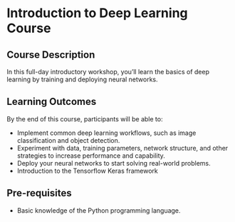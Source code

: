 # Introduction to Deep Learning Course

## Course Description 

In this full-day introductory workshop, you’ll learn the basics of deep learning by training and deploying neural networks.


## Learning Outcomes

By the end of this course, participants will be able to:

* Implement common deep learning workflows, such as image classification and object detection.
* Experiment with data, training parameters, network structure, and other strategies to increase performance and capability.
* Deploy your neural networks to start solving real-world problems.
* Introduction to the Tensorflow Keras framework

## Pre-requisites

* Basic knowledge of the Python programming language.

